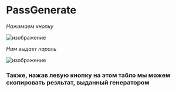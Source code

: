 # PassGenerate

*Нажимаем кнопку*

![изображение](https://user-images.githubusercontent.com/88831850/144833871-a44fc803-c692-40c7-8226-5db8672c6e7a.png)

*Нам выдает пароль*

![изображение](https://user-images.githubusercontent.com/88831850/144833903-57c58358-c9fe-4b79-8d29-296fcd2fe487.png)

### Также, нажав левую кнопку на этом табло мы можем скопировать резльтат, выданный генератором 


